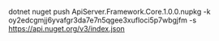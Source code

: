 ﻿
dotnet nuget push ApiServer.Framework.Core.1.0.0.nupkg -k oy2edcgmjj6yvafgr3da7e7n5qgee3xufloci5p7wbgjfm  -s https://api.nuget.org/v3/index.json